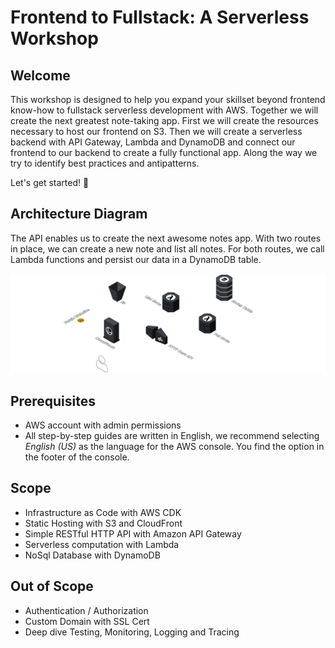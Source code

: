 # Frontend to Fullstack: A Serverless Workshop

## Welcome

This workshop is designed to help you expand your skillset beyond frontend know-how to fullstack serverless development with AWS. Together we will create the next greatest note-taking app. First we will create the resources necessary to host our frontend on S3. Then we will create a serverless backend with API Gateway, Lambda and DynamoDB and connect our frontend to our backend to create a fully functional app. Along the way we try to identify best practices and antipatterns.

Let's get started! 🤩

## Architecture Diagram

The API enables us to create the next awesome notes app. With two routes in place, we can create a new note and list all notes. For both routes, we call Lambda functions and persist our data in a DynamoDB table.

![architecture diagram](./media/architecture.png)

## Prerequisites

- AWS account with admin permissions
- All step-by-step guides are written in English, we recommend selecting _English (US)_ as the language for the AWS console. You find the option in the footer of the console.

## Scope

- Infrastructure as Code with AWS CDK
- Static Hosting with S3 and CloudFront
- Simple RESTful HTTP API with Amazon API Gateway
- Serverless computation with Lambda
- NoSql Database with DynamoDB

## Out of Scope

- Authentication / Authorization
- Custom Domain with SSL Cert
- Deep dive Testing, Monitoring, Logging and Tracing
